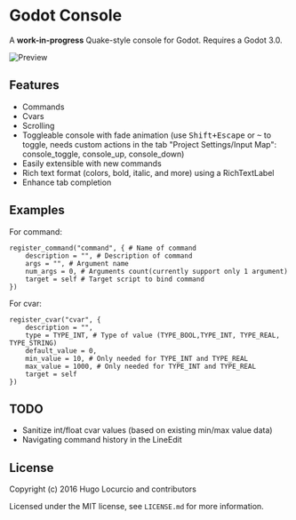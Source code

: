 # Godot Console

A **work-in-progress** Quake-style console for Godot. Requires a Godot 3.0.

![Preview](https://lut.im/z7lquRdc5n/IRrUJuiJdUUuWfuO.png)

## Features

- Commands
- Cvars
- Scrolling
- Toggleable console with fade animation (use <kbd>Shift+Escape</kbd> or <kbd>~</kbd> to toggle, needs custom actions in the tab "Project Settings/Input Map": console_toggle, console_up, console_down)
- Easily extensible with new commands
- Rich text format (colors, bold, italic, and more) using a RichTextLabel
- Enhance tab completion

## Examples

For command:
```gdscript
register_command("command", { # Name of command
	description = "", # Description of command
	args = "", # Argument name
	num_args = 0, # Arguments count(currently support only 1 argument)
	target = self # Target script to bind command
})
```
For cvar:
```gdscript
register_cvar("cvar", {
	description = "",
	type = TYPE_INT, # Type of value (TYPE_BOOL,TYPE_INT, TYPE_REAL, TYPE_STRING)
	default_value = 0,
	min_value = 10, # Only needed for TYPE_INT and TYPE_REAL
	max_value = 1000, # Only needed for TYPE_INT and TYPE_REAL
	target = self
})
```

## TODO

- Sanitize int/float cvar values (based on existing min/max value data)
- Navigating command history in the LineEdit

## License

Copyright (c) 2016 Hugo Locurcio and contributors

Licensed under the MIT license, see `LICENSE.md` for more information.
